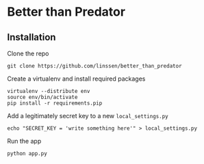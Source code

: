 Better than Predator
===============================================================================

Installation
-------------------------------------------------------------------------------

Clone the repo

    git clone https://github.com/linssen/better_than_predator

Create a virtualenv and install required packages

    virtualenv --distribute env
    source env/bin/activate
    pip install -r requirements.pip

Add a legitimately secret key to a new `local_settings.py`

    echo "SECRET_KEY = 'write something here'" > local_settings.py

Run the app

    python app.py